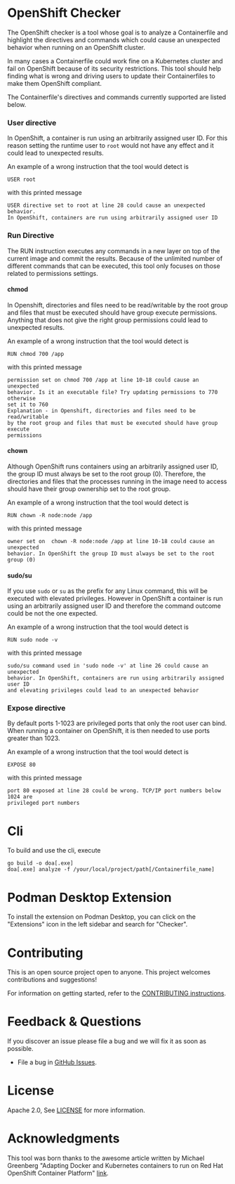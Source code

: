 # OpenShift Checker

The OpenShift checker is a tool whose goal is to analyze a Containerfile and highlight the directives and commands which could cause an unexpected behavior when running on an OpenShift cluster.

In many cases a Containerfile could work fine on a Kubernetes cluster and fail on OpenShift because of its security restrictions. This tool should help finding what is wrong and driving users to update their Containerfiles to make them OpenShift compliant.

The Containerfile's directives and commands currently supported are listed below.

### User directive

In OpenShift, a container is run using an arbitrarily assigned user ID. For this reason setting the runtime user to `root` would not have any effect and it could lead to unexpected results.

An example of a wrong instruction that the tool would detect is
```
USER root
```

with this printed message 
```
USER directive set to root at line 28 could cause an unexpected behavior.
In OpenShift, containers are run using arbitrarily assigned user ID
```

### Run Directive

The RUN instruction executes any commands in a new layer on top of the current image and commit the results. Because of the unlimited number of different commands that can be executed, this tool only focuses on those related to permissions settings.

#### chmod

In Openshift, directories and files need to be read/writable by the root group and files that must be executed should have group execute permissions.
Anything that does not give the right group permissions could lead to unexpected results.

An example of a wrong instruction that the tool would detect is
```
RUN chmod 700 /app
```

with this printed message 
```
permission set on chmod 700 /app at line 10-18 could cause an unexpected
behavior. Is it an executable file? Try updating permissions to 770 otherwise
set it to 760
Explanation - in Openshift, directories and files need to be read/writable
by the root group and files that must be executed should have group execute
permissions
```

#### chown

Although OpenShift runs containers using an arbitrarily assigned user ID, the group ID must always be set to the root group (0). Therefore, the directories and files that the processes running in the image need to access should have their group ownership set to the root group. 

An example of a wrong instruction that the tool would detect is
```
RUN chown -R node:node /app
```

with this printed message 
```
owner set on  chown -R node:node /app at line 10-18 could cause an unexpected
behavior. In OpenShift the group ID must always be set to the root group (0)
```

#### sudo/su

If you use `sudo` or `su` as the prefix for any Linux command, this will be executed with elevated privileges. However in OpenShift a container is run using an arbitrarily assigned user ID and therefore the command outcome could be not the one expected.

An example of a wrong instruction that the tool would detect is
```
RUN sudo node -v
```

with this printed message 
```
sudo/su command used in 'sudo node -v' at line 26 could cause an unexpected
behavior. In OpenShift, containers are run using arbitrarily assigned user ID
and elevating privileges could lead to an unexpected behavior
```

### Expose directive

By default ports 1-1023 are privileged ports that only the root user can bind. When running a container on OpenShift, it is then needed to use ports greater than 1023.

An example of a wrong instruction that the tool would detect is
```
EXPOSE 80
```

with this printed message 
```
port 80 exposed at line 28 could be wrong. TCP/IP port numbers below 1024 are
privileged port numbers
```

Cli
===

To build and use the cli, execute

```
go build -o doa[.exe]
doa[.exe] analyze -f /your/local/project/path[/Containerfile_name]
```

Podman Desktop Extension
========================

To install the extension on Podman Desktop, you can click on the "Extensions" icon in the left sidebar and search for "Checker".

Contributing
============
This is an open source project open to anyone. This project welcomes contributions and suggestions!

For information on getting started, refer to the [CONTRIBUTING instructions](https://github.com/redhat-developer/podman-desktop-image-checker-openshift-ext/blob/main/CONTRIBUTING.md).


Feedback & Questions
====================
If you discover an issue please file a bug and we will fix it as soon as possible.
* File a bug in [GitHub Issues](https://github.com/redhat-developer/podman-desktop-image-checker-openshift-ext/issues).

License
=======
Apache 2.0, See [LICENSE](https://github.com/redhat-developer/podman-desktop-image-checker-openshift-ext/blob/main/LICENSE) for more information.

Acknowledgments
===============

This tool was born thanks to the awesome article written by Michael Greenberg "Adapting Docker and Kubernetes containers to run on Red Hat OpenShift Container Platform" [link](https://developers.redhat.com/blog/2020/10/26/adapting-docker-and-kubernetes-containers-to-run-on-red-hat-openshift-container-platform).